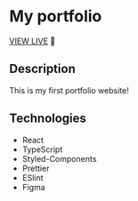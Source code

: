 # My portfolio

[VIEW LIVE](https://sakuranishiya.com) 🚀

## Description

This is my first portfolio website!

## Technologies

- React
- TypeScript
- Styled-Components
- Prettier
- ESlint
- Figma
